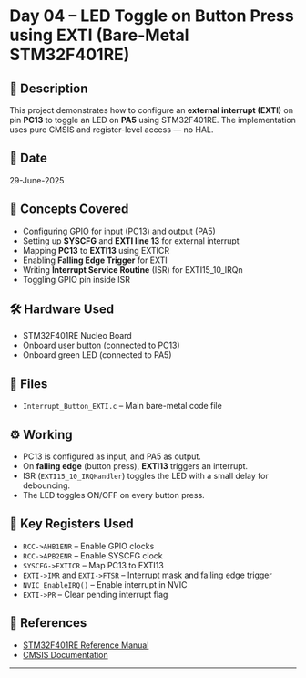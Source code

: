 # Day 04 – LED Toggle on Button Press using EXTI (Bare-Metal STM32F401RE)

## 🔧 Description
This project demonstrates how to configure an **external interrupt (EXTI)** on pin **PC13** to toggle an LED on **PA5** using STM32F401RE. The implementation uses pure CMSIS and register-level access — no HAL.

## 📅 Date
29-June-2025

## 🧠 Concepts Covered
- Configuring GPIO for input (PC13) and output (PA5)
- Setting up **SYSCFG** and **EXTI line 13** for external interrupt
- Mapping **PC13** to **EXTI13** using EXTICR
- Enabling **Falling Edge Trigger** for EXTI
- Writing **Interrupt Service Routine** (ISR) for EXTI15_10_IRQn
- Toggling GPIO pin inside ISR

## 🛠️ Hardware Used
- STM32F401RE Nucleo Board  
- Onboard user button (connected to PC13)  
- Onboard green LED (connected to PA5)

## 📂 Files
- `Interrupt_Button_EXTI.c` – Main bare-metal code file

## ⚙️ Working
- PC13 is configured as input, and PA5 as output.
- On **falling edge** (button press), **EXTI13** triggers an interrupt.
- ISR (`EXTI15_10_IRQHandler`) toggles the LED with a small delay for debouncing.
- The LED toggles ON/OFF on every button press.

## 🧠 Key Registers Used
- `RCC->AHB1ENR` – Enable GPIO clocks  
- `RCC->APB2ENR` – Enable SYSCFG clock  
- `SYSCFG->EXTICR` – Map PC13 to EXTI13  
- `EXTI->IMR` and `EXTI->FTSR` – Interrupt mask and falling edge trigger  
- `NVIC_EnableIRQ()` – Enable interrupt in NVIC  
- `EXTI->PR` – Clear pending interrupt flag

## 🔗 References
- [STM32F401RE Reference Manual](https://www.st.com/resource/en/reference_manual/dm00096844.pdf)  
- [CMSIS Documentation](https://developer.arm.com/tools-and-software/embedded/cmsis)

---

